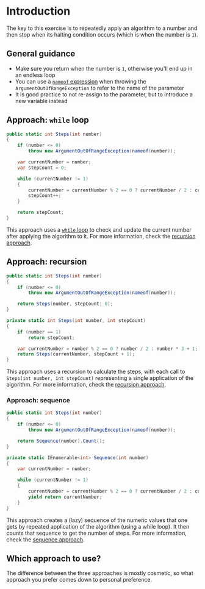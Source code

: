 # Introduction

The key to this exercise is to repeatedly apply an algorithm to a number and then stop when its halting condition occurs (which is when the number is `1`).

## General guidance

- Make sure you return when the number is `1`, otherwise you'll end up in an endless loop
- You can use a [`nameof` expression][nameof] when throwing the `ArgumentOutOfRangeException` to refer to the name of the parameter
- It is good practice to not re-assign to the parameter, but to introduce a new variable instead

## Approach: `while` loop

```csharp
public static int Steps(int number)
{
    if (number <= 0)
        throw new ArgumentOutOfRangeException(nameof(number));

    var currentNumber = number;
    var stepCount = 0;

    while (currentNumber != 1)
    {
        currentNumber = currentNumber % 2 == 0 ? currentNumber / 2 : currentNumber * 3 + 1;
        stepCount++;
    }

    return stepCount;
}
```

This approach uses a [`while` loop][while] to check and update the current number after applying the algorithm to it.
For more information, check the [recursion approach][approach-recursion].

## Approach: recursion

```csharp
public static int Steps(int number)
{
    if (number <= 0)
        throw new ArgumentOutOfRangeException(nameof(number));

    return Steps(number, stepCount: 0);
}

private static int Steps(int number, int stepCount)
{
    if (number == 1)
        return stepCount;

    var currentNumber = number % 2 == 0 ? number / 2 : number * 3 + 1;
    return Steps(currentNumber, stepCount + 1);
}
```

This approach uses a recursion to calculate the steps, with each call to `Steps(int number, int stepCount)` representing a single application of the algorithm.
For more information, check the [recursion approach][approach-recursion].

### Approach: sequence

```csharp
public static int Steps(int number)
{
    if (number <= 0)
        throw new ArgumentOutOfRangeException(nameof(number));

    return Sequence(number).Count();
}

private static IEnumerable<int> Sequence(int number)
{
    var currentNumber = number;

    while (currentNumber != 1)
    {
        currentNumber = currentNumber % 2 == 0 ? currentNumber / 2 : currentNumber * 3 + 1;
        yield return currentNumber;
    }
}
```

This approach creates a (lazy) sequence of the numeric values that one gets by repeated application of the algorithm (using a while loop).
It then counts that sequence to get the number of steps.
For more information, check the [sequence approach][approach-sequence].

## Which approach to use?

The difference between the three approaches is mostly cosmetic, so what approach you prefer comes down to personal preference.

[approach-recursion]: https://exercism.org/tracks/csharp/exercises/collatz-conjecture/approaches/recursion
[approach-while-loop]: https://exercism.org/tracks/csharp/exercises/collatz-conjecture/approaches/while-loop
[approach-sequence]: https://exercism.org/tracks/csharp/exercises/collatz-conjecture/approaches/sequence
[nameof]: https://learn.microsoft.com/en-us/dotnet/csharp/language-reference/operators/nameof
[while]: https://learn.microsoft.com/en-us/dotnet/csharp/language-reference/statements/iteration-statements#the-while-statement
